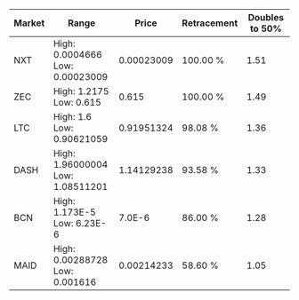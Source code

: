 | Market | Range | Price| Retracement | Doubles to 50% |
| --- | --- | --- | --- | --- |
| NXT | High: 0.0004666<br />Low: 0.00023009 | 0.00023009 | 100.00 % | 1.51 |
| ZEC | High: 1.2175<br />Low: 0.615 | 0.615 | 100.00 % | 1.49 |
| LTC | High: 1.6<br />Low: 0.90621059 | 0.91951324 | 98.08 % | 1.36 |
| DASH | High: 1.96000004<br />Low: 1.08511201 | 1.14129238 | 93.58 % | 1.33 |
| BCN | High: 1.173E-5<br />Low: 6.23E-6 | 7.0E-6 | 86.00 % | 1.28 |
| MAID | High: 0.00288728<br />Low: 0.001616 | 0.00214233 | 58.60 % | 1.05 |
